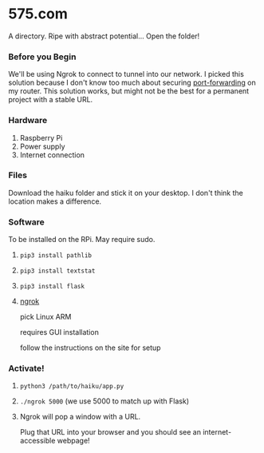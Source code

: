 # 575.com
A directory.
Ripe with abstract potential...
Open the folder!

### Before you Begin
We'll be using Ngrok to connect to tunnel into our network. I picked
this solution because I don't know too much about securing
[port-forwarding](https://www.howtogeek.com/66214/how-to-forward-ports-on-your-router/) 
on my router. This solution works, but might not be the best for a
permanent project with a stable URL.

### Hardware
1. Raspberry Pi
2. Power supply
3. Internet connection

### Files
Download the haiku folder and stick it on your desktop. I don't think the location makes a difference.

### Software
To be installed on the RPi. May require sudo.
1. ```pip3 install pathlib```
2. ```pip3 install textstat```
3. ```pip3 install flask```
4. [ngrok](https://ngrok.com/download)
   
   pick Linux ARM
   
   requires GUI installation
   
   follow the instructions on the site for setup

### Activate!
1. ```python3 /path/to/haiku/app.py```
2. ```./ngrok 5000``` (we use 5000 to match up with Flask)
3. Ngrok will pop a window with a URL.
   
   Plug that URL into your browser and you should see an internet-accessible webpage!
